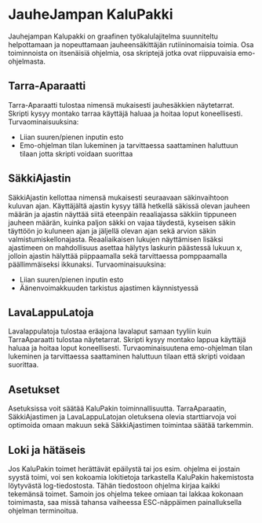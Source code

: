 # JauheJampan KaluPakki

Jauhejampan Kalupakki on graafinen työkalulajitelma suunniteltu helpottamaan ja nopeuttamaan jauheensäkittäjän rutiininomaisia toimia. Osa toiminnoista on itsenäisiä ohjelmia, osa skriptejä jotka ovat riippuvaisia emo-ohjelmasta.

## Tarra-Aparaatti

Tarra-Aparaatti tulostaa nimensä mukaisesti jauhesäkkien näytetarrat. Skripti kysyy montako tarraa käyttäjä haluaa ja hoitaa loput koneellisesti. Turvaominaisuuksina:
- Liian suuren/pienen inputin esto
- Emo-ohjelman tilan lukeminen ja tarvittaessa saattaminen haluttuun tilaan jotta skripti voidaan suorittaa

## SäkkiAjastin

SäkkiAjastin kellottaa nimensä mukaisesti seuraavaan säkinvaihtoon kuluvan ajan. Käyttäjältä ajastin kysyy tällä hetkellä säkissä olevan jauheen määrän ja ajastin näyttää siitä eteenpäin reaaliajassa säkkiin tippuneen jauheen määrän, kuinka paljon säkki on vajaa täydestä, kyseisen säkin täyttöön jo kuluneen ajan ja jäljellä olevan ajan sekä arvion säkin valmistumiskellonajasta. Reaaliaikaisen lukujen näyttämisen lisäksi ajastimeen on mahdollisuus asettaa hälytys laskurin päästessä lukuun x, jolloin ajastin hälyttää piippaamalla sekä tarvittaessa pomppaamalla päällimmäiseksi ikkunaksi. Turvaominaisuuksina:
- Liian suuren/pienen inputin esto
- Äänenvoimakkuuden tarkistus ajastimen käynnistyessä

## LavaLappuLatoja

Lavalappulatoja tulostaa eräajona lavalaput samaan tyyliin kuin TarraAparaatti tulostaa näytetarrat. Skripti kysyy montako lappua käyttäjä haluaa ja hoitaa loput koneellisesti. Turvaominaisuutena emo-ohjelman tilan lukeminen ja tarvittaessa saattaminen haluttuun tilaan että skripti voidaan suorittaa.

## Asetukset

Asetuksissa voit säätää KaluPakin toiminnallisuutta. TarraAparaatin, SäkkiAjastimen ja LavaLappuLatojan oletuksena olevia starttiarvoja voi optimoida omaan makuun sekä SäkkiAjastimen toimintaa säätää tarkemmin.

## Loki ja hätäseis

Jos KaluPakin toimet herättävät epäilystä tai jos esim. ohjelma ei jostain syystä toimi, voi sen kokoamia lokitietoja tarkastella KaluPakin hakemistosta löytyvästä log-tiedostosta. Tähän tiedostoon ohjelma kirjaa kaikki tekemänsä toimet. Samoin jos ohjelma tekee omiaan tai lakkaa kokonaan toimimasta, saa missä tahansa vaiheessa ESC-näppäimen painalluksella ohjelman terminoitua.
